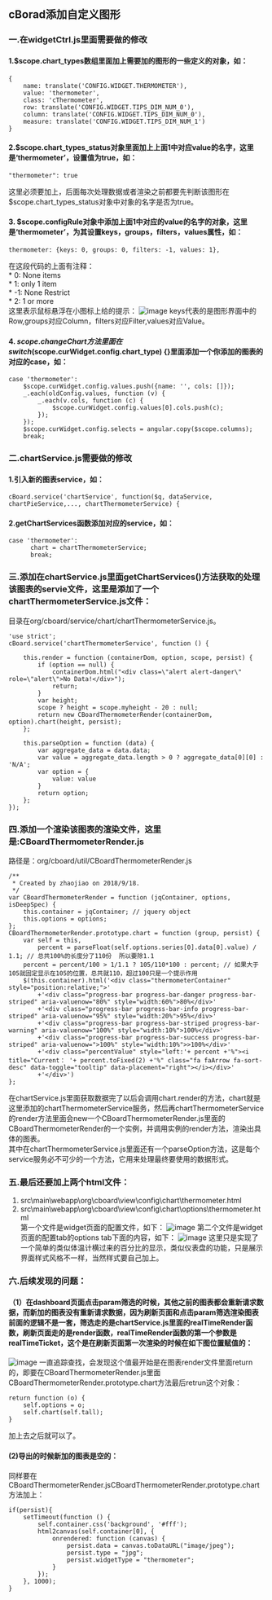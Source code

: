 ## cBorad添加自定义图形
### 一.在widgetCtrl.js里面需要做的修改
#### 1.$scope.chart_types数组里面加上需要加的图形的一些定义的对象，如：
```
{
    name: translate('CONFIG.WIDGET.THERMOMETER'),
    value: 'thermometer',
    class: 'cThermometer',
    row: translate('CONFIG.WIDGET.TIPS_DIM_NUM_0'),
    column: translate('CONFIG.WIDGET.TIPS_DIM_NUM_0'),
    measure: translate('CONFIG.WIDGET.TIPS_DIM_NUM_1')
}
```
#### 2.$scope.chart_types_status对象里面加上上面1中对应value的名字，这里是‘thermometer’，设置值为true，如：
```
"thermometer": true
```
这里必须要加上，后面每次处理数据或者渲染之前都要先判断该图形在$scope.chart_types_status对象中对象的名字是否为true。    
#### 3. $scope.configRule对象中添加上面1中对应的value的名字的对象，这里是‘thermometer’，为其设置keys，groups，filters，values属性，如：
```
thermometer: {keys: 0, groups: 0, filters: -1, values: 1},
```
在这段代码的上面有注释：    
         *  0:  None items    
         *  1:  only 1 item    
         * -1:  None Restrict    
         *  2:  1 or more    
这里表示鼠标悬浮在小图标上给的提示：
![image](https://github.com/tiankongyujiao/zjProject/blob/master/dog.jpg)
keys代表的是图形界面中的Row,groups对应Column，filters对应Filter,values对应Value。    
#### 4. $scope.changeChart方法里面在switch ($scope.curWidget.config.chart_type) {}里面添加一个你添加的图表的对应的case，如：
```
case 'thermometer':
    $scope.curWidget.config.values.push({name: '', cols: []});
    _.each(oldConfig.values, function (v) {
        _.each(v.cols, function (c) {
            $scope.curWidget.config.values[0].cols.push(c);
        });
    });
    $scope.curWidget.config.selects = angular.copy($scope.columns);
    break;
```
### 二.chartService.js需要做的修改
#### 1.引入新的图表service，如：
```
cBoard.service('chartService', function($q, dataService, chartPieService,..., chartThermometerService) {
```
#### 2.getChartServices函数添加对应的service，如：
```
case 'thermometer':
      chart = chartThermometerService;
      break;
```
### 三.添加在chartService.js里面getChartServices()方法获取的处理该图表的servie文件，这里是添加了一个chartThermometerService.js文件：
目录在org/cboard/service/chart/chartThermometerService.js。   
```
'use strict';
cBoard.service('chartThermometerService', function () {

    this.render = function (containerDom, option, scope, persist) {
        if (option == null) {
            containerDom.html("<div class=\"alert alert-danger\" role=\"alert\">No Data!</div>");
            return;
        }
        var height;
        scope ? height = scope.myheight - 20 : null;
        return new CBoardThermometerRender(containerDom, option).chart(height, persist);
    };

    this.parseOption = function (data) {
        var aggregate_data = data.data;
        var value = aggregate_data.length > 0 ? aggregate_data[0][0] : 'N/A';
        var option = {
            value: value
        }
        return option;
    };
});
```
### 四.添加一个渲染该图表的渲染文件，这里是:CBoardThermometerRender.js
路径是：org/cboard/util/CBoardThermometerRender.js
```
/**
 * Created by zhaojiao on 2018/9/18.
 */
var CBoardThermometerRender = function (jqContainer, options, isDeepSpec) {
    this.container = jqContainer; // jquery object
    this.options = options;
};
CBoardThermometerRender.prototype.chart = function (group, persist) {
    var self = this,
        percent = parseFloat(self.options.series[0].data[0].value) / 1.1; // 总共100%的长度分了110份  所以要除1.1
    percent = percent/100 > 1/1.1 ? 105/110*100 : percent; // 如果大于105就固定显示在105的位置，总共就110，超过100只是一个提示作用
    $(this.container).html('<div class="thermometerContainer" style="position:relative;">'
        +'<div class="progress-bar progress-bar-danger progress-bar-striped" aria-valuenow="80%" style="width:60%">80%</div>'
        +'<div class="progress-bar progress-bar-info progress-bar-striped" aria-valuenow="95%" style="width:20%">95%</div>'
        +'<div class="progress-bar progress-bar-striped progress-bar-warning" aria-valuenow="100%" style="width:10%">100%</div>'
        +'<div class="progress-bar progress-bar-success progress-bar-striped" aria-valuenow=">100%" style="width:10%">>100%</div>'
        +'<div class="percentValue" style="left:'+ percent +'%"><i title="Current： '+ percent.toFixed(2) +'%" class="fa faArrow fa-sort-desc" data-toggle="tooltip" data-placement="right"></i></div>'
        +'</div>')
};
```
在chartService.js里面获取数据完了以后会调用chart.render的方法，chart就是这里添加的chartThermometerService服务，然后再chartThermometerService的render方法里面会new一个CBoardThermometerRender.js里面的CBoardThermometerRender的一个实例，并调用实例的render方法，渲染出具体的图表。    
其中在chartThermometerService.js里面还有一个parseOption方法，这是每个service服务必不可少的一个方法，它用来处理最终要使用的数据形式。 
### 五.最后还要加上两个html文件：
1. src\main\webapp\org\cboard\view\config\chart\thermometer.html    
2. src\main\webapp\org\cboard\view\config\chart\options\thermometer.html    
第一个文件是widget页面的配置文件，如下：
![image](https://github.com/tiankongyujiao/zjProject/blob/master/config.jpg)
第二个文件是widget页面的配置tab的options tab下面的内容，如下：
![image](https://github.com/tiankongyujiao/zjProject/blob/master/option.jpg)
这里只是实现了一个简单的类似体温计横过来的百分比的显示，类似仪表盘的功能，只是展示界面样式风格不一样，当然样式要自己加上。
### 六.后续发现的问题：
#### （1）在dashboard页面点击param筛选的时候，其他之前的图表都会重新请求数据，而新加的图表没有重新请求数据，因为刷新页面和点击param筛选渲染图表前面的逻辑不是一套，筛选走的是chartService.js里面的realTimeRender函数，刷新页面走的是render函数，realTimeRender函数的第一个参数是realTimeTicket，这个是在刷新页面第一次渲染的时候在如下图位置赋值的：
![image](https://github.com/tiankongyujiao/zjProject/blob/master/dashboard.jpg)
一直追踪查找，会发现这个值最开始是在图表render文件里面return的，即要在CBoardThermometerRender.js里面CBoardThermometerRender.prototype.chart方法最后retrun这个对象：
```
return function (o) {
    self.options = o;
    self.chart(self.tall);
}
```
加上去之后就可以了。
#### (2)导出的时候新加的图表是空的：
同样要在CBoardThermometerRender.jsCBoardThermometerRender.prototype.chart方法加上：
```
if(persist){
    setTimeout(function () {
        self.container.css('background', '#fff');
        html2canvas(self.container[0], {
            onrendered: function (canvas) {
                persist.data = canvas.toDataURL("image/jpeg");
                persist.type = "jpg";
                persist.widgetType = "thermometer";
            }
        });
    }, 1000);
}
```
